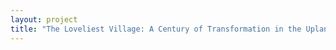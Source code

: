 ```yaml
--- 
layout: project 
title: "The Loveliest Village: A Century of Transformation in the Upland South" 
---
```



